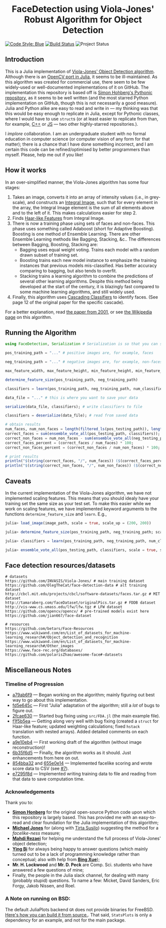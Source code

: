 <h1 align="center">
   FaceDetection using Viola-Jones' Robust Algorithm for Object Detection
</h1>

[![Code Style: Blue][code-style-img]][code-style-url] [![Build Status](https://travis-ci.com/jakewilliami/FaceDetection.jl.svg?branch=master)](https://travis-ci.com/jakewilliami/FaceDetection.jl) ![Project Status](https://img.shields.io/badge/status-maturing-green)

## Introduction

This is a Julia implementation of [Viola-Jones' Object Detection algorithm](http://citeseerx.ist.psu.edu/viewdoc/summary?doi=10.1.1.10.6807).  Although there is an [OpenCV port in Julia](https://github.com/JuliaOpenCV/OpenCV.jl), it seems to be ill-maintained.  As this algorithm was created for commercial use, there seem to be few widely-used or well-documented implementations of it on GitHub.  The implementation this repository is based off is [Simon Hohberg's Pythonic repository](https://github.com/Simon-Hohberg/Viola-Jones), as it seems to be well written (and the most starred Python implementation on GitHub, though this is not necessarily a good measure). Julia and Python alike are easy to read and write in &mdash; my thinking was that this would be easy enough to replicate in Julia, except for Pythonic classes, where I would have to use `struct`s (or at least easier to replicate from than, for example, [C++](https://github.com/alexdemartos/ViolaAndJones) or [JS](https://github.com/foo123/HAAR.js) &mdash; two other highly-starred repositories.).

I *implore* collaboration.  I am an undergraduate student with no formal education in computer science (or computer vision of any form for that matter); there is a chance that I have done something incorrect, and I am certain this code can be refined/optimised by better programmers than myself.  Please, help me out if you like!

## How it works

In an over-simplified manner, the Viola-Jones algorithm has some four stages:

 1. Takes an image, converts it into an array of intensity values (i.e., in grey-scale), and constructs an [Integral Image](https://en.wikipedia.org/wiki/Summed-area_table), such that for every element in the array, the Integral Image element is the sum of all elements above and to the left of it.  This makes calculations easier for step 2.
 2. Finds [Haar-like Features](https://en.wikipedia.org/wiki/Haar-like_feature) from Integral Image.
 3. There is now a training phase using sets of faces and non-faces.  This phase uses something called Adaboost (short for Adaptive Boosting).  Boosting is one method of Ensemble Learning. There are other Ensemble Learning methods like Bagging, Stacking, &c.. The differences between Bagging, Boosting, Stacking are:
      - Bagging uses equal weight voting. Trains each model with a random drawn subset of training set.
      - Boosting trains each new model instance to emphasize the training instances that previous models mis-classified. Has better accuracy comparing to bagging, but also tends to overfit.
      - Stacking trains a learning algorithm to combine the predictions of several other learning algorithms.
  Despite this method being developed at the start of the century, it is blazingly fast compared to some machine learning algorithms, and still widely used.
 4. Finally, this algorithm uses [Cascading Classifiers](https://en.wikipedia.org/wiki/Cascading_classifiers) to identify faces.  (See page 12 of the original paper for the specific cascade).
 
For a better explanation, read [the paper from 2001](http://citeseerx.ist.psu.edu/viewdoc/summary?doi=10.1.1.10.6807), or see [the Wikipedia page](https://en.wikipedia.org/wiki/Viola%E2%80%93Jones_object_detection_framework) on this algorithm.

## Running the Algorithm

```julia
using FaceDetection, Serialization # Serialization is so that you can save your results

pos_training_path = "..." # positive images are, for example, faces

neg_training_path = "..." # negative images are, for example, non-faces.  However, the Viola-Jones algorithm is for object detection, not just for face detection

max_feature_width, max_feature_height, min_feature_height, min_feature_width, min_size_img = (1, 2, 3, 4) # or use the function to select reasonable sized feature parameters given your maximum image size (see below)

determine_feature_size(pos_training_path, neg_training_path)

classifiers = learn(pos_training_path, neg_training_path, num_classifiers, min_feature_height, max_feature_height, min_feature_width, max_feature_width) # get classifiers/features from your training data

data_file = "..." # this is where you want to save your data

serialize(data_file, classifiers); # write classifiers to file

classifiers = deserialize(data_file); # read from saved data

# obtain results
num_faces, num_non_faces = length(filtered_ls(pos_testing_path)), length(filtered_ls(neg_testing_path));
correct_faces = sum(ensemble_vote_all(pos_testing_path, classifiers));
correct_non_faces = num_non_faces - sum(ensemble_vote_all(neg_testing_path, classifiers));
correct_faces_percent = (correct_faces / num_faces) * 100;
correct_non_faces_percent = (correct_non_faces / num_non_faces) * 100;

# print results
println("$(string(correct_faces, "/", num_faces)) ($(correct_faces_percent) %) of positive images were correctly identified.")
println("$(string(correct_non_faces, "/", num_non_faces)) ($(correct_non_faces_percent) %) of positive images were correctly identified.")
```

## Caveats

In the current implementation of the Viola-Jones algorithm, we have not implemented scaling features.  This means that you should idealy have your training set the same size as your test set.  To make this easier while we work on scaling features, we have implemented keyword arguments to the functions `determine_feature_size` and `learn`.  E.g.,
```julia
julia> load_image(image_path, scale = true, scale_up = (200, 200))

julia> determine_feature_size(pos_training_path, neg_training_path; scale = true, scale_to = (200, 200))

julia> classifiers = learn(pos_training_path, neg_training_path, num_classifiers, min_feature_height, max_feature_height, min_feature_width, max_feature_width; scale = true, scale_to = (200, 200))

julia> ensemble_vote_all(pos_testing_path, classifiers, scale = true, scale_to = (200, 200))
```

## Face detection resources/datasets
```
# datasets
https://github.com/INVASIS/Viola-Jones/ # main training dataset
https://github.com/OlegTheCat/face-detection-data # alt training dataset
http://cbcl.mit.edu/projects/cbcl/software-datasets/faces.tar.gz # MIT dataset
http://tamaraberg.com/faceDataset/originalPics.tar.gz # FDDB dataset
http://vis-www.cs.umass.edu/lfw/lfw.tgz # LFW dataset
https://github.com/opencv/opencv/ # pre-trained models exist here
https://github.com/jian667/face-dataset

# resources
https://github.com/betars/Face-Resources
https://www.wikiwand.com/en/List_of_datasets_for_machine-learning_research#/Object_detection_and_recognition
https://www.wikiwand.com/en/List_of_datasets_for_machine-learning_research#/Other_images
https://www.face-rec.org/databases/
https://github.com/polarisZhao/awesome-face#-datasets
```

## Miscellaneous Notes

### Timeline of Progression

 - [a79ab6f9](https://github.com/jakewilliami/FaceDetection.jl/commit/a79ab6f9) &mdash; Began working on the algorithm; mainly figuring out best way to go about this implementation.
 - [fd5e645c](https://github.com/jakewilliami/FaceDetection.jl/commit/fd5e645c) &mdash; First "Julia" adaptation of the algorithm; still a *lot* of bugs to figure out.
 - [2fcae630](https://github.com/jakewilliami/FaceDetection.jl/commit/2fcae630) &mdash; Started bug fixing using `src/FDA.jl` (the main example file).
 - [f1f5b5ea](https://github.com/jakewilliami/FaceDetection.jl/commit/f1f5b5ea) &mdash; Getting along very well with bug fixing (created a `struct` for Haar-like feature; updated weighting calculations; fixed `hstack` translation with nested arrays).  Added detailed comments on each function.
 - [a9e10eb4](https://github.com/jakewilliami/FaceDetection.jl/commit/a9e10eb4) &mdash; First working draft of the algorithm (without image reconstruction)!
 - [6b35f6d5](https://github.com/jakewilliami/FaceDetection.jl/commit/6b35f6d5) &mdash; Finally, the algorithm works as it should.  Just enhancements from here on out.
 - [854bba32](https://github.com/jakewilliami/FaceDetection.jl/commit/854bba32) and [655e0e14](https://github.com/jakewilliami/FaceDetection.jl/commit/655e0e14) &mdash; Implemented facelike scoring and wrote score data to CSV (see [#7](https://github.com/jakewilliami/FaceDetection.jl/issues/7)).
 - [e7295f8d](https://github.com/jakewilliami/FaceDetection.jl/commit/e7295f8d) &mdash; Implemented writing training data to file and reading from that data to save computation time.

### Acknowledgements

Thank you to:

 - [**Simon Honberg**](https://github.com/Simon-Hohberg) for the original open-source Python code upon which this repository is largely based.  This has provided me with an easy-to-read and clear foundation for the Julia implementation of this algorithm;
 - [**Michael Jones**](https://www.merl.com/people/mjones) for (along with [Tirta Susilo](https://people.wgtn.ac.nz/tirta.susilo)) suggesting the method for a *facelike-ness* measure;
 - [**Mahdi Rezaei**](https://environment.leeds.ac.uk/staff/9408/dr-mahdi-rezaei) for helping me understand the full process of Viola-Jones' object detection;
 - [**Ying Bi**](https://ecs.wgtn.ac.nz/Main/GradYingBi) for always being happy to answer questions (which mainly turned out to be a lack of programming knowledge rather than conceptual; also with help from [**Bing Xue**](https://homepages.ecs.vuw.ac.nz/~xuebing/index.html));
 - **Mr. H. Lockwood** and **Mr. D. Peck** are Comp. Sci. students who have answered a few questions of mine;
 - Finally, the people in the Julia slack channel, for dealing with many (probably stupid) questions.  To name a few: Micket, David Sanders, Eric Forgy, Jakob Nissen, and Roel.

### A Note on running on BSD:

The default JuliaPlots backend `GR` does not provide binaries for FreeBSD.  [Here's how you can build it from source.](https://github.com/jheinen/GR.jl/issues/268#issuecomment-584389111).  That said, `StatsPlots` is only a dependency for an example, and not for the main package.


[code-style-img]: https://img.shields.io/badge/code%20style-blue-4495d1.svg
[code-style-url]: https://github.com/invenia/BlueStyle
